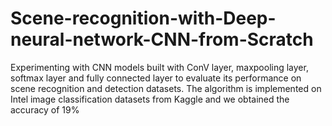 # Scene-recognition-with-Deep-neural-network-CNN-from-Scratch
Experimenting with CNN models built with ConV layer, maxpooling layer, softmax layer and fully connected layer to evaluate its performance on scene recognition and detection datasets. The algorithm is implemented on Intel image classification datasets from Kaggle and we obtained the accuracy of 19%
